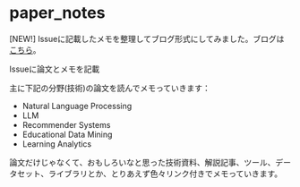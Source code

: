 # paper_notes

[NEW!] Issueに記載したメモを整理してブログ形式にしてみました。ブログは[こちら](https://AkihikoWatanabe.github.io/paper_notes)。

Issueに論文とメモを記載

主に下記の分野(技術)の論文を読んでメモっていきます：
  - Natural Language Processing
  - LLM
  - Recommender Systems
  - Educational Data Mining
  - Learning Analytics

論文だけじゃなくて、おもしろいなと思った技術資料、解説記事、ツール、データセット、ライブラリとか、とりあえず色々リンク付きでメモっていきます。
